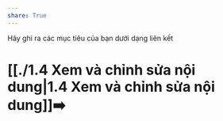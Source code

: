 ```yaml
---
share: True
---
```

Hãy ghi ra các mục tiêu của bạn dưới dạng liên kết
# [[./1.4 Xem và chỉnh sửa nội dung|1.4 Xem và chỉnh sửa nội dung]]➡️
